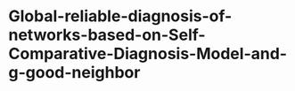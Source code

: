# Global-reliable-diagnosis-of-networks-based-on-Self-Comparative-Diagnosis-Model-and-g-good-neighbor